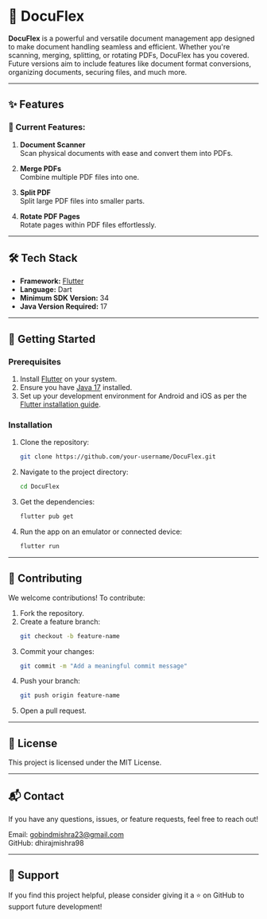 # 📄 DocuFlex

**DocuFlex** is a powerful and versatile document management app designed to make document handling seamless and efficient. Whether you're scanning, merging, splitting, or rotating PDFs, DocuFlex has you covered. Future versions aim to include features like document format conversions, organizing documents, securing files, and much more.

---

## ✨ Features

### 📑 Current Features:
1. **Document Scanner**  
   Scan physical documents with ease and convert them into PDFs.
   
2. **Merge PDFs**  
   Combine multiple PDF files into one.

3. **Split PDF**  
   Split large PDF files into smaller parts.

4. **Rotate PDF Pages**  
   Rotate pages within PDF files effortlessly.

---

## 🛠️ Tech Stack

- **Framework:** [Flutter](https://flutter.dev/)  
- **Language:** Dart  
- **Minimum SDK Version:** 34  
- **Java Version Required:** 17  

---

## 🚀 Getting Started

### Prerequisites
1. Install [Flutter](https://docs.flutter.dev/get-started/install) on your system.
2. Ensure you have [Java 17](https://www.oracle.com/java/technologies/javase/jdk17-archive-downloads.html) installed.
3. Set up your development environment for Android and iOS as per the [Flutter installation guide](https://docs.flutter.dev/get-started/editor).

### Installation

1. Clone the repository:
   ```bash
   git clone https://github.com/your-username/DocuFlex.git

2. Navigate to the project directory:
   ```bash
   cd DocuFlex

3. Get the dependencies:
   ```bash
   flutter pub get

4. Run the app on an emulator or connected device:
   ```bash
   flutter run

---

## 🤝 Contributing
We welcome contributions! To contribute:

1. Fork the repository.
2. Create a feature branch:
   ```bash
   git checkout -b feature-name

3. Commit your changes:
   ```bash
   git commit -m "Add a meaningful commit message"

4. Push your branch:
   ```bash
   git push origin feature-name

5. Open a pull request.

---

## 📄 License
This project is licensed under the MIT License.

---


## 📬 Contact
If you have any questions, issues, or feature requests, feel free to reach out!

Email: gobindmishra23@gmail.com<br>
GitHub: dhirajmishra98

---

## 🌟 Support
If you find this project helpful, please consider giving it a ⭐ on GitHub to support future development!





















